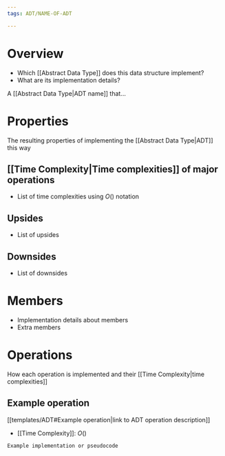 ```yaml
---
tags: ADT/NAME-OF-ADT

---
```

# Overview
- Which [[Abstract Data Type]] does this data structure implement?
- What are its implementation details?

A [[Abstract Data Type|ADT name]] that...

# Properties
The resulting properties of implementing the [[Abstract Data Type|ADT]] this way

## [[Time Complexity|Time complexities]] of major operations
- List of time complexities using $O()$ notation

## Upsides
- List of upsides

##  Downsides
- List of downsides

# Members
- Implementation details about members
- Extra members

# Operations
How each operation is implemented and their [[Time Complexity|time complexities]]

## Example operation
[[templates/ADT#Example operation|link to ADT operation description]]

- [[Time Complexity]]: $O()$

```
Example implementation or pseudocode
```


